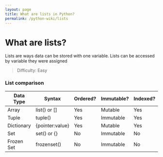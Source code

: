 ```yaml
---
layout: page
title: What are lists in Python?
permalink: /python-wiki/lists
---
```

# What are lists?

Lists are ways data can be stored with one variable. Lists can be accessed by variable they were assigned

> Difficulty: Easy
> 

### List comparison

| Data Type | Syntax | Ordered? | Immutable? | Indexed? | Same Type? | Duplicates? |
| --- | --- | --- | --- | --- | --- | --- |
| Array | list() or [] | Yes | Mutable | Yes | No | Yes |
| Tuple | tuple() | Yes | Immutable | Yes | Yes | Yes |
| Dictionary | {pointer:value} | Yes | Mutable | Yes | No | No |
| Set | set() or {} | No | Immutable | No | No | No |
| Frozen Set | frozenset() | No | Immutable | No | No | No |
